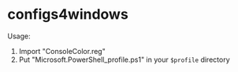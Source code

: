 # configs4windows

Usage:
1. Import "ConsoleColor.reg"
2. Put "Microsoft.PowerShell_profile.ps1" in your `$profile` directory
